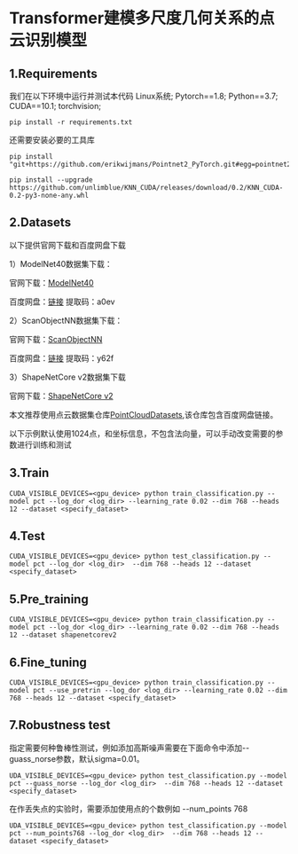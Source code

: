 # Transformer建模多尺度几何关系的点云识别模型

## 1.Requirements
我们在以下环境中运行并测试本代码
Linux系统;
Pytorch==1.8;
Python==3.7;
CUDA==10.1;
torchvision;

```
pip install -r requirements.txt
```

还需要安装必要的工具库
```
pip install "git+https://github.com/erikwijmans/Pointnet2_PyTorch.git#egg=pointnet2_ops&subdirectory=pointnet2_ops_lib"
```

```
pip install --upgrade https://github.com/unlimblue/KNN_CUDA/releases/download/0.2/KNN_CUDA-0.2-py3-none-any.whl
```

## 2.Datasets
以下提供官网下载和百度网盘下载

1）ModelNet40数据集下载：

官网下载：[ModelNet40](https://modelnet.cs.princeton.edu/#)

百度网盘：[链接](https://pan.baidu.com/s/1TF7vgUGOih5aOL3Tjhrc9A )
提取码：a0ev

2）ScanObjectNN数据集下载：

官网下载：[ScanObjectNN](https://hkust-vgd.github.io/scanobjectnn/)

百度网盘：[链接](https://pan.baidu.com/s/1WNtUL7s4m_bi6zHl7c7exg)
提取码：y62f

3）ShapeNetCore v2数据集下载

官网下载：[ShapeNetCore v2](https://shapenet.org/download/shapenetcore)

本文推荐使用点云数据集仓库[PointCloudDatasets](https://github.com/antao97/PointCloudDatasets),该仓库包含百度网盘链接。

以下示例默认使用1024点，和坐标信息，不包含法向量，可以手动改变需要的参数进行训练和测试
## 3.Train
```
CUDA_VISIBLE_DEVICES=<gpu_device> python train_classification.py --model pct --log_dor <log_dir> --learning_rate 0.02 --dim 768 --heads 12 --dataset <specify_dataset>
```

## 4.Test
```
CUDA_VISIBLE_DEVICES=<gpu_device> python test_classification.py --model pct --log_dor <log_dir>  --dim 768 --heads 12 --dataset <specify_dataset>
```
## 5.Pre_training
```
CUDA_VISIBLE_DEVICES=<gpu_device> python train_classification.py --model pct --log_dor <log_dir> --learning_rate 0.02 --dim 768 --heads 12 --dataset shapenetcorev2
```

## 6.Fine_tuning
```
CUDA_VISIBLE_DEVICES=<gpu_device> python train_classification.py --model pct --use_pretrin --log_dor <log_dir> --learning_rate 0.02 --dim 768 --heads 12 --dataset <specify_dataset>
```
## 7.Robustness test
指定需要何种鲁棒性测试，例如添加高斯噪声需要在下面命令中添加--guass_norse参数，默认sigma=0.01。
```
UDA_VISIBLE_DEVICES=<gpu_device> python test_classification.py --model pct --guass_norse --log_dor <log_dir>  --dim 768 --heads 12 --dataset <specify_dataset>
```
在作丢失点的实验时，需要添加使用点的个数例如  --num_points 768
```
UDA_VISIBLE_DEVICES=<gpu_device> python test_classification.py --model pct --num_points768 --log_dor <log_dir>  --dim 768 --heads 12 --dataset <specify_dataset>
```

